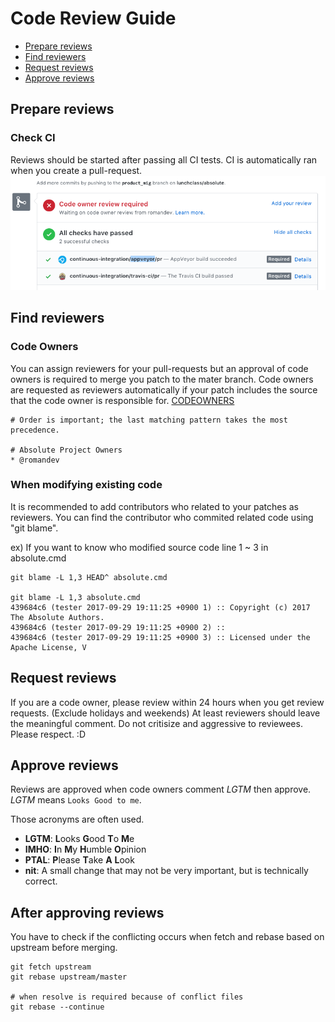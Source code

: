 # Code Review Guide
- [Prepare reviews](#prepare-reviews)
- [Find reviewers](#find-reviewers)
- [Request reviews](#request-reviews)
- [Approve reviews](#approve-reviews)

## Prepare reviews
### Check CI
Reviews should be started after passing all CI tests. CI is automatically ran when you create a pull-request.
![ResultOfCI](docs/images/ci_status.png)

## Find reviewers
### Code Owners
You can assign reviewers for your pull-requests but an approval of code owners is required to merge you patch to the mater branch.
Code owners are requested as reviewers automatically if your patch includes the source that the code owner is responsible for.
[CODEOWNERS](https://github.com/lunchclass/absolute/blob/master/CODEOWNERS)
```
# Order is important; the last matching pattern takes the most precedence.

# Absolute Project Owners
* @romandev
```

### When modifying existing code
It is recommended to add contributors who related to your patches as reviewers.
You can find the contributor who commited related code using "git blame".

ex) If you want to know who modified source code line 1 ~ 3 in absolute.cmd
```
git blame -L 1,3 HEAD^ absolute.cmd

git blame -L 1,3 absolute.cmd
439684c6 (tester 2017-09-29 19:11:25 +0900 1) :: Copyright (c) 2017 The Absolute Authors.
439684c6 (tester 2017-09-29 19:11:25 +0900 2) ::
439684c6 (tester 2017-09-29 19:11:25 +0900 3) :: Licensed under the Apache License, V
```

## Request reviews
If you are a code owner, please review within 24 hours when you get review requests. (Exclude holidays and weekends)
At least reviewers should leave the meaningful comment.
Do not critisize and aggressive to reviewees. Please respect. :D

## Approve reviews
Reviews are approved when code owners comment *LGTM* then approve. *LGTM* means `Looks Good to me`.

Those acronyms are often used.
- **LGTM**: **L**ooks **G**ood **T**o **M**e
- **IMHO**: **I**n **M**y **H**umble **O**pinion
- **PTAL**: **P**lease **T**ake **A** **L**ook
- **nit**:  A small change that may not be very important, but is technically correct.

## After approving reviews
You have to check if the conflicting occurs when fetch and rebase based on upstream before merging.
```
git fetch upstream
git rebase upstream/master

# when resolve is required because of conflict files
git rebase --continue
```
